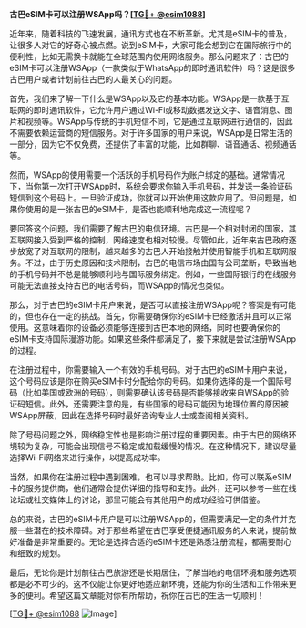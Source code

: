 **古巴eSIM卡可以注册WSApp吗？[[TG💪+ @esim1088](https://t.me/s/esim1088)]**

近年来，随着科技的飞速发展，通讯方式也在不断革新。尤其是eSIM卡的普及，让很多人对它的好奇心被点燃。说到eSIM卡，大家可能会想到它在国际旅行中的便利性，比如无需换卡就能在全球范围内使用网络服务。那么问题来了：古巴的eSIM卡可以注册WSApp（一款类似于WhatsApp的即时通讯软件）吗？这是很多古巴用户或者计划前往古巴的人最关心的问题。

首先，我们来了解一下什么是WSApp以及它的基本功能。WSApp是一款基于互联网的即时通讯软件，它允许用户通过Wi-Fi或移动数据发送文字、语音消息、图片和视频等。WSApp与传统的手机短信不同，它是通过互联网进行通信的，因此不需要依赖运营商的短信服务。对于许多国家的用户来说，WSApp是日常生活的一部分，因为它不仅免费，还提供了丰富的功能，比如群聊、语音通话、视频通话等。

然而，WSApp的使用需要一个活跃的手机号码作为账户绑定的基础。通常情况下，当你第一次打开WSApp时，系统会要求你输入手机号码，并发送一条验证码短信到这个号码上。一旦验证成功，你就可以开始使用这款应用了。但问题是，如果你使用的是一张古巴的eSIM卡，是否也能顺利地完成这一流程呢？

要回答这个问题，我们需要了解古巴的电信环境。古巴是一个相对封闭的国家，其互联网接入受到严格的控制，网络速度也相对较慢。尽管如此，近年来古巴政府逐步放宽了对互联网的限制，越来越多的古巴人开始接触并使用智能手机和互联网服务。不过，由于历史原因和技术限制，古巴的电信市场由国有公司垄断，导致当地的手机号码并不总是能够顺利地与国际服务绑定。例如，一些国际银行的在线服务可能无法直接支持古巴的电话号码，而WSApp的情况也类似。

那么，对于古巴的eSIM卡用户来说，是否可以直接注册WSApp呢？答案是有可能的，但也存在一定的挑战。首先，你需要确保你的eSIM卡已经激活并且可以正常使用。这意味着你的设备必须能够连接到古巴本地的网络，同时也要确保你的eSIM卡支持国际漫游功能。如果这些条件都满足了，接下来就是尝试注册WSApp的过程。

在注册过程中，你需要输入一个有效的手机号码。对于古巴的eSIM卡用户来说，这个号码应该是你在购买eSIM卡时分配给你的号码。如果你选择的是一个国际号码（比如美国或欧洲的号码），则需要确认该号码是否能够接收来自WSApp的验证码短信。此外，还需要注意的是，有些国家的号码可能因为地理位置的原因被WSApp屏蔽，因此在选择号码时最好咨询专业人士或查阅相关资料。

除了号码问题之外，网络稳定性也是影响注册过程的重要因素。由于古巴的网络环境较为复杂，可能会出现信号不稳定或加载缓慢的情况。在这种情况下，建议尽量选择Wi-Fi网络来进行操作，以提高成功率。

当然，如果你在注册过程中遇到困难，也可以寻求帮助。比如，你可以联系eSIM卡的服务提供商，他们通常会提供详细的指导和支持。此外，还可以参考一些在线论坛或社交媒体上的讨论，那里可能会有其他用户的成功经验可供借鉴。

总的来说，古巴的eSIM卡用户是可以注册WSApp的，但需要满足一定的条件并克服一些潜在的技术障碍。对于那些希望在古巴享受便捷通讯服务的人来说，提前做好准备是非常重要的。无论是选择合适的eSIM卡还是熟悉注册流程，都需要耐心和细致的规划。

最后，无论你是计划前往古巴旅游还是长期居住，了解当地的电信环境和服务选项都是必不可少的。这不仅能让你更好地适应新环境，还能为你的生活和工作带来更多的便利。希望这篇文章能对你有所帮助，祝你在古巴的生活一切顺利！

[[TG💪+ @esim1088](https://t.me/s/esim1088) ![Image](https://i.postimg.cc/4NQfJmqS/Snipaste-2025-05-13-00-14-12.png)]